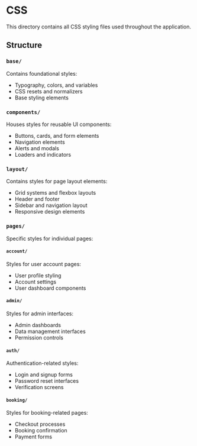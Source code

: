 # CSS

This directory contains all CSS styling files used throughout the application.

## Structure

### `base/`
Contains foundational styles:
- Typography, colors, and variables
- CSS resets and normalizers
- Base styling elements

### `components/`
Houses styles for reusable UI components:
- Buttons, cards, and form elements
- Navigation elements
- Alerts and modals
- Loaders and indicators

### `layout/`
Contains styles for page layout elements:
- Grid systems and flexbox layouts
- Header and footer
- Sidebar and navigation layout
- Responsive design elements

### `pages/`
Specific styles for individual pages:

#### `account/`
Styles for user account pages:
- User profile styling
- Account settings
- User dashboard components

#### `admin/`
Styles for admin interfaces:
- Admin dashboards
- Data management interfaces
- Permission controls

#### `auth/`
Authentication-related styles:
- Login and signup forms
- Password reset interfaces
- Verification screens

#### `booking/`
Styles for booking-related pages:
- Checkout processes
- Booking confirmation
- Payment forms 